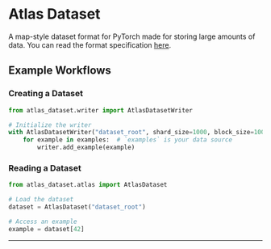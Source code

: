 # Atlas Dataset
A map-style dataset format for PyTorch made for storing large amounts of data. You can read the format specification [here](docs/FORMAT.md).

## Example Workflows

### **Creating a Dataset**
```python
from atlas_dataset.writer import AtlasDatasetWriter

# Initialize the writer
with AtlasDatasetWriter("dataset_root", shard_size=1000, block_size=100) as writer:
    for example in examples:  # `examples` is your data source
        writer.add_example(example)
```

### **Reading a Dataset**
```python
from atlas_dataset.atlas import AtlasDataset

# Load the dataset
dataset = AtlasDataset("dataset_root")

# Access an example
example = dataset[42]
```

---